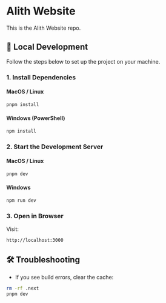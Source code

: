 # Alith Website

This is the Alith Website repo.

## 🚀 Local Development

Follow the steps below to set up the project on your machine.


### 1. Install Dependencies

#### MacOS / Linux

```bash
pnpm install
```

#### Windows (PowerShell)

```powershell
npm install
```

### 2. Start the Development Server

#### MacOS / Linux

```bash
pnpm dev
```

#### Windows 

```powershell
npm run dev
```

### 3. Open in Browser

Visit:

```
http://localhost:3000
```

## 🛠️ Troubleshooting

* If you see build errors, clear the cache:

```bash
rm -rf .next
pnpm dev
```

